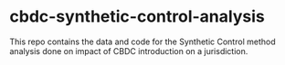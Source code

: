 # cbdc-synthetic-control-analysis
This repo contains the data and code for the Synthetic Control method analysis done on impact of CBDC introduction on a jurisdiction.
